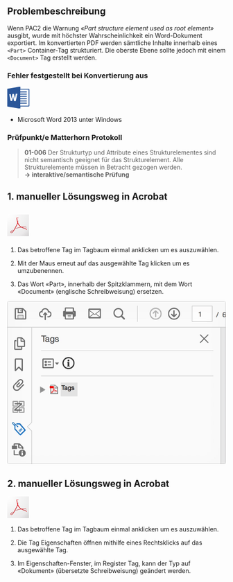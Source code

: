 ## Problembeschreibung

Wenn PAC2 die Warnung _«Part structure element used as root element»_ ausgibt, wurde mit höchster Wahrscheinlichkeit ein Word-Dokument exportiert. Im konvertierten PDF werden sämtliche Inhalte innerhalb eines `<Part>` Container-Tag strukturiert. Die oberste Ebene sollte jedoch mit einem `<Document>` Tag erstellt werden.

### Fehler festgestellt bei Konvertierung aus

![](/assets/icon_word.jpg)

* Microsoft Word 2013 unter Windows

### **Prüfpunkt/e Matterhorn Protokoll**

> **01-006** Der Strukturtyp und Attribute eines Strukturelementes sind nicht semantisch geeignet für das Strukturelement. Alle Strukturelemente müssen in Betracht gezogen werden.  
> **→ interaktive/semantische Prüfung**

## 1. manueller Lösungsweg in Acrobat 

## ![](/assets/icon_acrobat.jpg)

1. Das betroffene Tag im Tagbaum einmal anklicken um es auszuwählen.

2. Mit der Maus erneut auf das ausgewählte Tag klicken um es umzubenennen.

3. Das Wort «Part», innerhalb der Spitzklammern, mit dem Wort «Document» \(englische Schreibweisung\) ersetzen.

  
![](/assets/pdf-tag-umbenennen.gif)

## 2. manueller Lösungsweg in Acrobat

![](/assets/icon_acrobat.jpg)

1. Das betroffene Tag im Tagbaum einmal anklicken um es auszuwählen.

2. Die Tag Eigenschaften öffnen mithilfe eines Rechtsklicks auf das ausgewählte Tag.

3. Im Eigenschaften-Fenster, im Register Tag, kann der Typ auf «Dokument» \(übersetzte Schreibweisung\) geändert werden.




